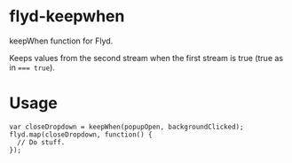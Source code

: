 # flyd-keepwhen
keepWhen function for Flyd.

Keeps values from the second stream when the first stream is true (true as in
`=== true`).

# Usage
```
var closeDropdown = keepWhen(popupOpen, backgroundClicked);
flyd.map(closeDropdown, function() {
  // Do stuff.
});
```
